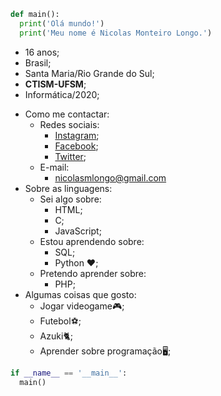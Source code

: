 ```python
def main():
  print('Olá mundo!')
  print('Meu nome é Nicolas Monteiro Longo.')
```
* 16 anos;
* Brasil;
* Santa Maria/Rio Grande do Sul;
* **CTISM-UFSM**;
* Informática/2020;
- Como me contactar:
  - Redes sociais:
    - [Instagram](https://www.instagram.com/nilokao_/);
    - [Facebook](https://www.facebook.com/nicolas.monteiro.311);
    - [Twitter](https://twitter.com/nilokkkkao);
  - E-mail:
    - nicolasmlongo@gmail.com
- Sobre as linguagens:
  - Sei algo sobre:
    - HTML;
    - C;
    - JavaScript;
  - Estou aprendendo sobre:
    - SQL;
    - Python ❤️;
  - Pretendo aprender sobre:
    - PHP;
- Algumas coisas que gosto:
  - Jogar videogame🎮;
  - Futebol⚽;
  - Azuki🐈;
  - Aprender sobre programação🖥;
```python
if __name__ == '__main__':
  main()
```